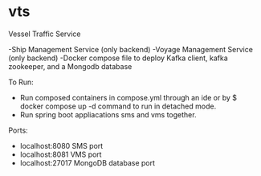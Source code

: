 # vts
Vessel Traffic Service

-Ship Management Service (only backend)
-Voyage Management Service (only backend)
-Docker compose file to deploy Kafka client, kafka zookeeper, and a Mongodb database

To Run:

- Run composed containers in compose.yml through an ide or by $ docker compose up -d command to run in detached mode.
- Run spring boot appliacations sms and vms together.

Ports:
- localhost:8080 SMS port
- localhost:8081 VMS port
- localhost:27017 MongoDB database port
